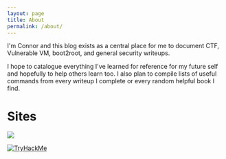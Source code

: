 ```yaml
---
layout: page
title: About
permalink: /about/
---
```


I'm Connor and this blog exists as a central place for me to document CTF, Vulnerable VM, boot2root, and general security writeups. 

I hope to catalogue everything I've learned for reference for my future self and hopefully to help others learn too. 
I also plan to compile lists of useful commands from every writeup I complete or every random helpful book I find.

# Sites

[<img src="https://github.githubassets.com/images/modules/site/icons/footer/github-logo.svg">](https://github.com/cpurcell31)

[<img src="https://tryhackme-badges.s3.amazonaws.com/bigboyfriend86.png" alt="TryHackMe">](https://tryhackme.com/p/bigboyfriend86)
